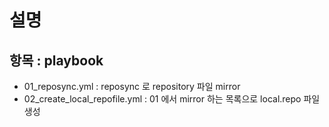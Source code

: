 # 설명
## 항목 : playbook
- 01_reposync.yml : reposync 로 repository 파일 mirror   
- 02_create_local_repofile.yml : 01 에서 mirror 하는 목록으로 local.repo 파일 생성
